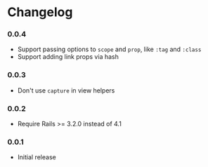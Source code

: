 # Changelog

### 0.0.4

* Support passing options to `scope` and `prop`, like `:tag` and `:class`
* Support adding link props via hash

### 0.0.3

* Don't use `capture` in view helpers

### 0.0.2

* Require Rails >= 3.2.0 instead of 4.1

### 0.0.1

* Initial release